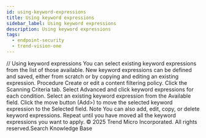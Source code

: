 ```yaml
---
id: using-keyword-expressions
title: Using keyword expressions
sidebar_label: Using keyword expressions
description: Using keyword expressions
tags:
  - endpoint-security
  - trend-vision-one
---
```


/*<![CDATA[*/ $('#title').html($('meta[name=map-description]').attr('content')); /*]]>*/ Using keyword expressions You can select existing keyword expressions from the list of those available. New keyword expressions can be defined and saved, either from scratch or by copying and editing an existing expression. Procedure Create or edit a content filtering policy. Click the Scanning Criteria tab. Select Advanced and click keyword expressions for each condition. Select an existing keyword expression from the Available field. Click the move button (Add>) to move the selected keyword expression to the Selected field. Note You can also add, edit, copy, or delete keyword expressions. Repeat until you have moved all the keyword expressions you want to apply. © 2025 Trend Micro Incorporated. All rights reserved.Search Knowledge Base